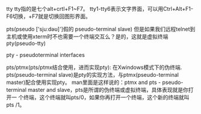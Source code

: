 tty
tty指的是七个alt+crtl+F1~F7。
tty1-tty6表示文字界面，可以用Ctrl+Alt+F1-F6切换，+F7就是切换回图形界面。

pts(pseudo ['sjuːdəʊ]']假的 pseudo-terminal slave)
但是如果我们远程telnet到主机或使用xterm时不也需要一个终端交互么？是的，这就是虚拟终端pty(pseudo-tty)

pty - pseudoterminal interfaces

pts/ptmx(pts/ptmx结合使用，进而实现pty): 在Xwindows模式下的伪终端.
pts(pseudo-terminal slave)是pty的实现方法，与ptmx(pseudo-terminal master)配合使用实现pty。
man里面是这样说的：ptmx and pts - pseudo-terminal master and slave，pts是所谓的伪终端或虚拟终端，具体表现就是你打开一
个终端，这个终端就叫pts/0，如果你再打开一个终端，这个新的终端就叫pts /1。


